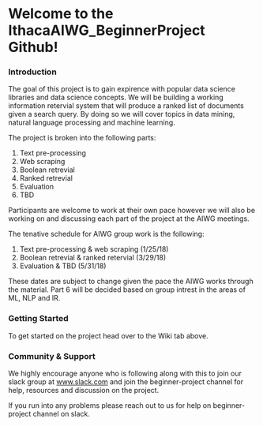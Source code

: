 # Welcome to the IthacaAIWG_BeginnerProject Github!

### Introduction
The goal of this project is to gain expirence with popular data science libraries and data science concepts. We will be building a working information retervial system that will produce a ranked list of documents given a search query. By doing so we will cover topics in data mining, natural language processing and machine learning. 

The project is broken into the following parts:

1. Text pre-processing
2. Web scraping
3. Boolean retrevial
4. Ranked retrevial
5. Evaluation
6. TBD

Participants are welcome to work at their own pace however we will also be working on and discussing each part of the project at the AIWG meetings.

The tenative schedule for AIWG group work is the following:

1. Text pre-processing & web scraping (1/25/18)
2. Boolean retrevial & ranked retervial (3/29/18)
3. Evaluation & TBD (5/31/18)

These dates are subject to change given the pace the AIWG works through the material.
Part 6 will be decided based on group intrest in the areas of ML, NLP and IR. 

### Getting Started

To get started on the project head over to the Wiki tab above. 

### Community & Support

We highly encourage anyone who is following along with this to join our slack group at www.slack.com and join the beginner-project channel for help, resources and discussion on the project. 

If you run into any problems please reach out to us for help on beginner-project channel on slack. 
